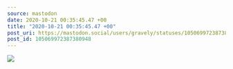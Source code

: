 ```yaml
---
source: mastodon
date: 2020-10-21 00:35:45.47 +00
title: "2020-10-21 00:35:45.47 +00"
post_uri: https://mastodon.social/users/gravely/statuses/105069972387380948
post_id: 105069972387380948
---
```




![](/images/105069972340370702.jpg)

